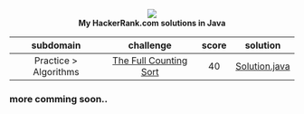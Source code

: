 <p align="center">
	<a href"https://www.hackerrank.com/">
		<img src="https://hrcdn.net/hackerrank/assets/brand/h_mark_sm-30dc0e0cbd2dded63b294819ff853a90.svg"></img>
	</a><br>
	<b> My HackerRank.com solutions in Java </b>
</p>

|         subdomain       |                                                    challenge                                                        | score |                                                                                     solution                                                                                 |
|:-----------------------:|:-------------------------------------------------------------------------------------------------------------------:|:-----:|:----------------------------------------------------------------------------------------------------------------------------------------------------------------------------:|
|  Practice > Algorithms  | [The Full Counting Sort](https://www.hackerrank.com/challenges/countingsort4/problem)                               |   40  | [Solution.java](https://github.com/forestfart/hackerrank-solutions/src/main/java/practice/algorithms/sorting/thefullcountingsort/Solution.java)                              |

### more comming soon..